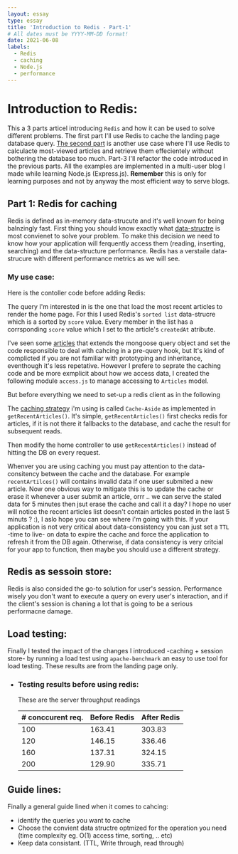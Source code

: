 ```yaml
---
layout: essay
type: essay
title: 'Introduction to Redis - Part-1'
# All dates must be YYYY-MM-DD format!
date: 2021-06-08
labels:
  - Redis
  - caching
  - Node.js
  - performance
---
```


# Introduction to Redis:

This a 3 parts articel introducing `Redis` and how it can be used to solve different problems. The first part I'll use Redis to cache the landing page database query.
[The second part]() is another use case where I'll use Redis to calculacte most-viewed articles and retrieve them effecientely without bothering the database too much.
Part-3 I'll refactor the code introduced in the previous parts.
All the examples are implemented in a multi-user blog I made while learning Node.js (Express.js). **Remember** this is only for learning purposes and not by anyway the most efficient way to serve blogs.

## Part 1: Redis for caching

Redis is defined as in-memory data-strucute and it's well known for being balnzingly fast. First thing you should know exactly what [data-structre](https://redislabs.com/redis-enterprise/data-structures/) is most convienet to solve your problem. To make this decision we need to know how your application will ferquently access them (reading, inserting, searching) and the data-structure performance. Redis has a verstaile data-strucure with different performance metrics as we will see.

### My use case:

Here is the contoller code before adding Redis:

<script src="https://gist.github.com/3omer/da4271554d3a050817219d3aa8a64070/095530fc4177acf0194e3c3a20a9a919b091a5b8.js?file=main.js"></script>

The query I'm interested in is the one that load the most recent articles to render the home page. For this I used Redis's `sorted list` data-strucre which is a sorted by `score` value. Every member in the list has a corrsponding `score` value which I set to the article's `createdAt` atribute.

I've seen some [articles]() that extends the mongoose query object and set the code responsible to deal with cahcing in a pre-query hook, but It's kind of complicted if you are not familiar with prototyping and inheritance, eventhough it's less repetative.
However I prefere to seprate the caching code and be more exmplicit about how we access data, I created the following module `access.js` to manage accessing to `Articles` model.

But before everything we need to set-up a redis client as in the following

<script src="https://gist.github.com/3omer/da4271554d3a050817219d3aa8a64070/027943637f2be071a3f406968384a2752e9cf46a.js?file=redis.js"></script>

<script src="https://gist.github.com/3omer/da4271554d3a050817219d3aa8a64070/027943637f2be071a3f406968384a2752e9cf46a.js?file=access.js"></script>

The [caching strategy](https://codeahoy.com/2017/08/11/caching-strategies-and-how-to-choose-the-right-one/) i'm using is called `Cache-Aside` as implemented in `getRecentArticles()`. It's simple, `getRecentArticles()` first checks redis for articles, if it is not there it fallbacks to the database, and cache the result for subsequent reads.

Then modify the home controller to use `getRecentArticles()` instead of hitting the DB on every request.

<script src="https://gist.github.com/3omer/da4271554d3a050817219d3aa8a64070/027943637f2be071a3f406968384a2752e9cf46a.js?file=main.js"></script>

Whenver you are using caching you must pay attention to the data-consitency between the cache and the database. For example `recentArtilces()` will contains invalid data if one user submited a new article.
Now one obvious way to mitigate this is to update the cache or erase it whenever a user submit an article, orrr .. we can serve the staled data for 5 minutes then jsut erase the cache and call it a day? I hope no user will notice the recent articles list doesn't contain articles posted in the last 5 minuts ? :), I aslo hope you can see where i'm going with this.
If your application is not very critical about data-consistency you can just set a `TTL` -time to live- on data to expire the cache and force the application to refresh it from the DB again.
Otherwise, if data consistency is very critcial for your app to function, then maybe you should use a different strategy.

## Redis as sessoin store:

Redis is also consided the go-to solution for user's session. Performance wisely you don't want to execute a query on every user's interaction, and if the client's session is chaning a lot that is going to be a serious performacne damage.

## Load testing:

Finally I tested the impact of the changes I introduced -caching + session store- by running a load test using `apache-benchmark` an easy to use tool for load testing. These results are from the landing page only.

- ### Testing results before using redis:

  These are the server throughput readings

  <table class="ui celled table">
    <thead>
      <tr><th># conccurent req. </th>
      <th>Before Redis</th>
      <th>After Redis</th>
    </tr></thead>
    <tbody>
      <tr>
        <td data-label="# conccurent req.">100</td>
        <td data-label="Before Redis">163.41</td>
        <td data-label="After Redis">303.83</td>
      </tr>
      <tr>
        <td data-label="# conccurent req.">120</td>
        <td data-label="Before Redis">146.15</td>
        <td data-label="After Redis">336.46</td>
      </tr>
      <tr>
        <td data-label="# conccurent req.">160</td>
        <td data-label="Before Redis">137.31</td>
        <td data-label="After Redis">324.15</td>
      </tr>
      <tr>
        <td data-label="# conccurent req.">200</td>
        <td data-label="Before Redis">129.90</td>
        <td data-label="After Redis">335.71</td>
      </tr>
    </tbody>
  </table>

## Guide lines:

Finally a general guide lined when it comes to cahcing:

- identify the queries you want to cache
- Choose the convient data structre optmized for the operation you need (time complexity eg. O(1) access time, sorting, .. etc)
- Keep data consistant. (TTL, Write through, read through)
